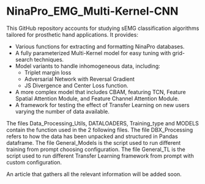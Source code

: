 # NinaPro_EMG_Multi-Kernel-CNN

This GitHub repository accounts for studying sEMG classification algorithms tailored for prosthetic hand applications. It provides:

- Various functions for extracting and formatting NinaPro databases.
- A fully parameterized Multi-Kernel model for easy tuning with grid-search techniques.
- Model variants to handle inhomogeneous data, including:
  - Triplet margin loss
  - Adversarial Network with Reversal Gradient
  - JS Divergence and Center Loss function.
- A more complex model that includes CBAM, featuring TCN, Feature Spatial Attention Module, and Feature Channel Attention Module.
- A framework for testing the effect of Transfer Learning on new users varying the number of data available.


The files Data_Processing_Utils, DATALOADERS, Training_type and MODELS contain the function used in the 2 following files.
The file DBX_Processing refers to how the data has been unpacked and structured in Pandas dataframe.
The file General_Models is the script used to run different training from prompt choosing configuration.
The file General_TL is the script used to run different Transfer Learning framework from prompt with custom configuration.

An article that gathers all the relevant information will be added soon.



